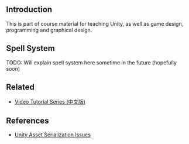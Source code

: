 ## Introduction
This is part of course material for teaching Unity, as well as game design, programming and graphical design.


## Spell System
TODO: Will explain spell system here sometime in the future (hopefully soon)


## Related
* [Video Tutorial Series (中文版)](https://www.youtube.com/playlist?list=PL0mRmsBTwydnHvB_mHRRg5W2OMZao7Ub2)


## References
* [Unity Asset Serialization Issues](http://www.codingjargames.com/blog/2012/11/30/advanced-unity-serialization/)